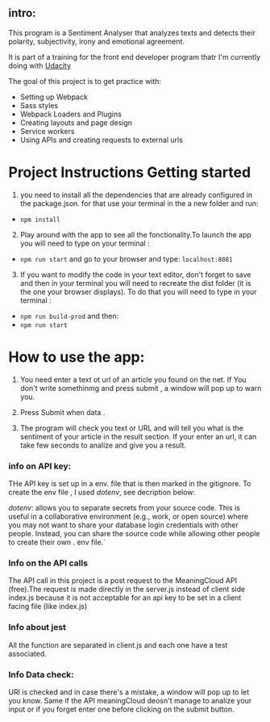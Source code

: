 ## intro:

This program is a Sentiment Analyser that analyzes texts and detects their polarity, subjectivity, irony and emotional agreement.

It is part of a training for the front end developer program thatr I'm currently doing with [Udacity](https://www.udacity.com/)

The goal of this project is to get practice with:
- Setting up Webpack
- Sass styles
- Webpack Loaders and Plugins
- Creating layouts and page design
- Service workers
- Using APIs and creating requests to external urls


# Project Instructions Getting started

1) you need to install all the dependencies that are already configured in the package.json.
for that use your terminal in the a new folder and run:

- `npm install`

2) Play around with the app to see all the fonctionality.To launch the app you will need to type on your terminal :
- `npm run start`
and go to your browser and type:  `localhost:8081`

3) If you want to modify the code in your text editor, don't forget to save and then in your terminal you will need to recreate the dist folder (it is the one your browser displays). To do that you will need to type in your terminal :
- `npm run build-prod`
and then:
- `npm run start`

# How to use the app:

1) You need enter a text ot url of an article you found on the net.
If You don't write somethinmg and press submit , a window will pop up to warn you.

2) Press Submit when data .

3) The program will check you text or URL and will tell you what is the sentiment of your article in the
result section. If your enter an url, it can take few seconds to analize and give you a result.


### info on API key:
THe API key is set up in a env. file  that is then marked in the gitignore.
To create the env file , I used *dotenv*, see decription below:

*dotenv*: allows you to separate secrets from your source code. This is useful in a collaborative environment (e.g., work, or open source) where you may not want to share your database login credentials with other people. Instead, you can share the source code while allowing other people to create their own . env file.`


### Info on the API calls
The API call in this project is a post request to the MeaningCloud API (free).The request is made directly  in the server.js instead of client side index.js because it is not acceptable for an api key to be set in a client facing file (like index.js)


### Info about jest
All the function are separated in client.js and each one have a test associated.

### Info Data check:
URl is checked and in case there's a mistake, a window will pop up to let you know.
Same if the API meaningCloud deosn't manage to analize your input or if you forget enter one before clicking on the submit button.
